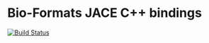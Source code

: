 # Bio-Formats JACE C++ bindings

[![Build Status](https://travis-ci.org/sbesson/bio-formats-jace.png)](https://travis-ci.org/sbesson/bio-formats-jaces)
